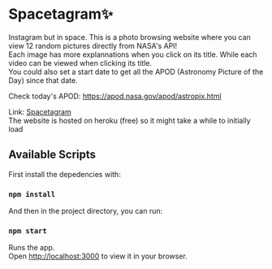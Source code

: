 # Spacetagram✨
Instagram but in space.
This is a photo browsing website where you can view 12 random pictures directly from NASA's API!\
Each image has more explannations when you click on its title. While each video can be viewed when clicking its title.\
You could also set a start date to get all the APOD (Astronomy Picture of the Day) since that date.

Check today's APOD: https://apod.nasa.gov/apod/astropix.html

Link: [Spacetagram](https://spacetagram-alice.herokuapp.com/)\
The website is hosted on heroku (free) so it might take a while to initially load
## Available Scripts

First install the depedencies with:
### `npm install`

And then in the project directory, you can run:

### `npm start`

Runs the app.\
Open [http://localhost:3000](http://localhost:3000) to view it in your browser.


